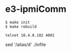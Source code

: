 # e3-ipmiComm

```
$ make init
$ make rebuild
```


```
telnet 10.4.8.102 4001
```


sed '/alias/d' ./infile

